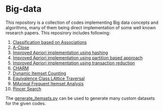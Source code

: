 # Big-data

This repository is a collection of codes implementing Big data concepts and algorithms, many of them being direct implementation
of some well known research papers. This reposirory includes following:

1. [Classification based on Associations](./CBA.py)
2. [A-Close](./aclose.py)
3. [Improved Apriori implementation using hashing](./apriori_hash.py)
4. [Improved Apriori implementation using partition based approach](./apriori_partition.py)
5. [Improved Apriori implementation using transaction reduction](./apriori_transaction_reduction.py)
6. [CHARM](./charm.py)
7. [Dynamic Itemset Counting](dic.py)
8. [Equivalence Class LAttice Traversal](./eclat.py)
9. [MAximal Frequent Itemset Analysis](./mafia.py)
10. [Pincer Search](./pincer.py)

The [generate_itemsets.py](./generate_itemsets.py) can be used to generate many custom datasets for the given codes.
